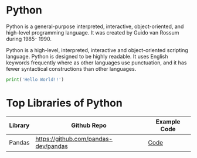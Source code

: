 # Python
Python is a general-purpose interpreted, interactive, object-oriented, and high-level programming language. It was created by Guido van Rossum during 1985- 1990.  

Python is a high-level, interpreted, interactive and object-oriented scripting language. Python is designed to be highly readable. It uses English keywords frequently where as other languages use punctuation, and it has fewer syntactical constructions than other languages.

```python
print('Hello World!!')
```

# Top Libraries of Python

| Library         | Github Repo     | Example Code |
|-----------------|-----------------|--------------|
| Pandas          | https://github.com/pandas-dev/pandas |  [Code](./Libraries/01_Pandas.ipynb) |
